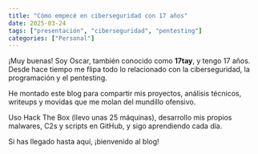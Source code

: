 ```yaml
---
title: "Cómo empecé en ciberseguridad con 17 años"
date: 2025-03-24
tags: ["presentación", "ciberseguridad", "pentesting"]
categories: ["Personal"]
---
```


¡Muy buenas! Soy Oscar, también conocido como **17tay**, y tengo 17 años.  
Desde hace tiempo me flipa todo lo relacionado con la ciberseguridad, la programación y el pentesting.

He montado este blog para compartir mis proyectos, análisis técnicos, writeups y movidas que me molan del mundillo ofensivo.

Uso Hack The Box (llevo unas 25 máquinas), desarrollo mis propios malwares, C2s y scripts en GitHub, y sigo aprendiendo cada día.

Si has llegado hasta aquí, ¡bienvenido al blog!